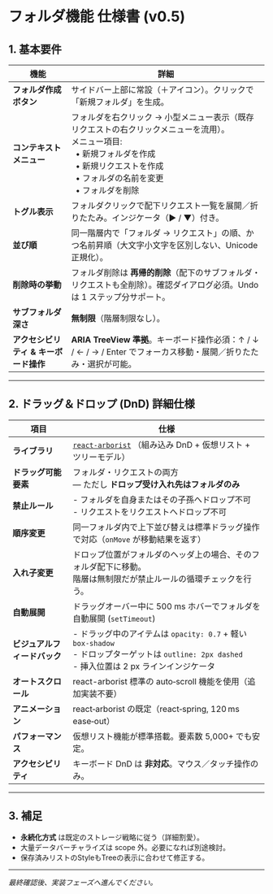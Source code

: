 # フォルダ機能 仕様書 (v0.5)

## 1. 基本要件
| 機能 | 詳細 |
|---|---|
| **フォルダ作成ボタン** | サイドバー上部に常設（＋アイコン）。クリックで「新規フォルダ」を生成。 |
| **コンテキストメニュー** | フォルダを右クリック → 小型メニュー表示（既存リクエストの右クリックメニューを流用）。<br>メニュー項目: <br>&nbsp;&nbsp;• 新規フォルダを作成<br>&nbsp;&nbsp;• 新規リクエストを作成<br>&nbsp;&nbsp;• フォルダの名前を変更<br>&nbsp;&nbsp;• フォルダを削除 |
| **トグル表示** | フォルダクリックで配下リクエスト一覧を展開／折りたたみ。インジケータ（▶ / ▼）付き。 |
| **並び順** | 同一階層内で「フォルダ → リクエスト」の順、かつ名前昇順（大文字小文字を区別しない、Unicode 正規化）。 |
| **削除時の挙動** | フォルダ削除は **再帰的削除**（配下のサブフォルダ・リクエストも全削除）。確認ダイアログ必須。Undo は 1 ステップ分サポート。 |
| **サブフォルダ深さ** | **無制限**（階層制限なし）。 |
| **アクセシビリティ & キーボード操作** | **ARIA TreeView 準拠**。キーボード操作必須：↑ / ↓ / ← / → / Enter でフォーカス移動・展開／折りたたみ・選択が可能。 |

---

## 2. ドラッグ＆ドロップ (DnD) 詳細仕様

| 項目 | 仕様 |
|---|---|
| **ライブラリ** | [`react-arborist`](https://github.com/brimdata/react-arborist) （組み込み DnD + 仮想リスト + ツリーモデル） |
| **ドラッグ可能要素** | フォルダ・リクエストの両方 <br>— ただし **ドロップ受け入れ先はフォルダのみ** |
| **禁止ルール** | - フォルダを自身またはその子孫へドロップ不可<br>- リクエストをリクエストへドロップ不可 |
| **順序変更** | 同一フォルダ内で上下並び替えは標準ドラッグ操作で対応（`onMove` が移動結果を返す） |
| **入れ子変更** | ドロップ位置がフォルダのヘッダ上の場合、そのフォルダ配下に移動。<br>階層は無制限だが禁止ルールの循環チェックを行う。 |
| **自動展開** | ドラッグオーバー中に 500 ms ホバーでフォルダを自動展開 (`setTimeout`) |
| **ビジュアルフィードバック** | - ドラッグ中のアイテムは `opacity: 0.7` + 軽い `box-shadow`<br>- ドロップターゲットは `outline: 2px dashed`<br>- 挿入位置は 2 px ラインインジケータ |
| **オートスクロール** | react-arborist 標準の auto‑scroll 機能を使用（追加実装不要） |
| **アニメーション** | react‑arborist の既定（react‑spring, 120 ms ease‑out） |
| **パフォーマンス** | 仮想リスト機能が標準搭載。要素数 5,000+ でも安定。 |
| **アクセシビリティ** | キーボード DnD は **非対応**。マウス／タッチ操作のみ。 |

---

## 3. 補足
- **永続化方式** は既定のストレージ戦略に従う（詳細割愛）。
- 大量データバーチャライズは scope 外。必要になれば別途検討。
- 保存済みリストのStyleもTreeの表示に合わせて修正する。

---

*最終確認後、実装フェーズへ進んでください。*
